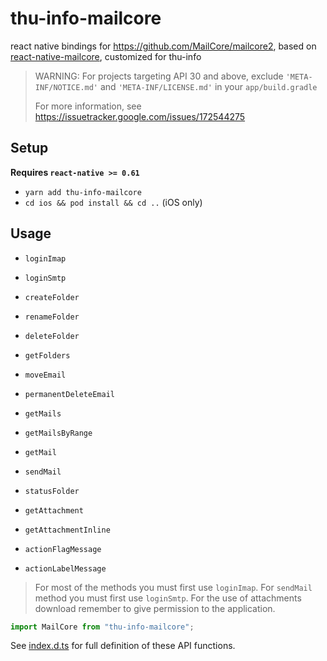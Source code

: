 # thu-info-mailcore

react native bindings for https://github.com/MailCore/mailcore2, based on [react-native-mailcore](https://github.com/agenthunt/react-native-mailcore), customized for thu-info

> WARNING: For projects targeting API 30 and above, exclude `'META-INF/NOTICE.md'` and `'META-INF/LICENSE.md'` in your `app/build.gradle`
> 
> For more information, see https://issuetracker.google.com/issues/172544275

## Setup

**Requires `react-native >= 0.61`**

- `yarn add thu-info-mailcore`
- `cd ios && pod install && cd ..` (iOS only)

## Usage

- `loginImap`

- `loginSmtp`

- `createFolder`

- `renameFolder`

- `deleteFolder`

- `getFolders`

- `moveEmail`

- `permanentDeleteEmail`

- `getMails`

- `getMailsByRange`

- `getMail`

- `sendMail`

- `statusFolder`

- `getAttachment`

- `getAttachmentInline`

- `actionFlagMessage`

- `actionLabelMessage`

> For most of the methods you must first use `loginImap`.
> For `sendMail` method you must first use `loginSmtp`.
> For the use of attachments download remember to give permission to the application.

```javascript
import MailCore from "thu-info-mailcore";
```

See [index.d.ts](./index.d.ts) for full definition of these API functions.
